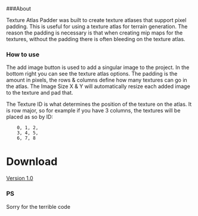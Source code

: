 ###About

Texture Atlas Padder was built to create texture atlases that support pixel padding. This is useful for using a texture atlas for terrain generation. The reason the padding is necessary is that when creating mip maps for the textures, without the padding there is often bleeding on the texture atlas.

### How to use

The add image button is used to add a singular image to the project. In the bottom right you can see the texture atlas options. The padding is the amount in pixels, the rows & columns define how many textures can go in the atlas. The Image Size X & Y will automatically resize each added image to the texture and pad that.

The Texture ID is what determines the position of the texture on the atlas. It is row major, so for example if you have 3 columns, the textures will be placed as so by ID:

    	0, 1, 2, 
    	3, 4, 5,
    	6, 7, 8

# Download
[Version 1.0](https://www.dropbox.com/s/uxfdfduoa229j1j/TextureAtlasPadder.zip?dl=1 "Version 1.0")

### PS
Sorry for the terrible code
